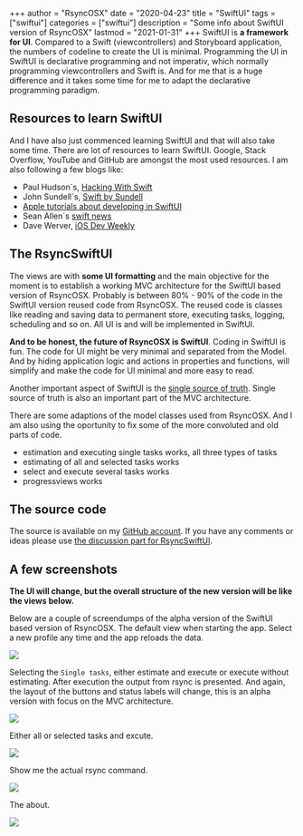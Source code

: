 +++
author = "RsyncOSX"
date = "2020-04-23"
title =  "SwiftUI"
tags = ["swiftui"]
categories = ["swiftui"]
description = "Some info about SwiftUI version of RsyncOSX"
lastmod = "2021-01-31"
+++
SwiftUI is **a framework for UI**. Compared to a Swift (viewcontrollers) and Storyboard application, the numbers of codeline to create the UI is minimal. Programming the UI in SwiftUI is declarative programming and not imperativ, which normally programming  viewcontrollers and Swift is. And for me that is a huge difference and it takes some time for me to adapt the declarative programming paradigm.

## Resources to learn SwiftUI

And I have also just commenced learning SwiftUI and that will also take some time. There are lot of resources to learn SwiftUI. Google, Stack Overflow, YouTube and GitHub are amongst the most used resources. I am also following a few blogs like:

- Paul Hudson´s, [Hacking With Swift](https://www.hackingwithswift.com/)
- John Sundell´s, [Swift by Sundell](https://swiftbysundell.com/)
- [Apple tutorials about developing in SwiftUI](https://developer.apple.com/tutorials/app-dev-training)
- Sean Allen´s [swift news](https://github.com/SAllen0400/swift-news)
- Dave Werver, [iOS Dev Weekly](https://iosdevweekly.com/)

## The RsyncSwiftUI

The views are with **some UI formatting** and the main objective for the moment is to establish a working MVC architecture for the SwiftUI based version of RsyncOSX. Probably is between 80% - 90% of the code in the SwiftUI version reused code from RsyncOSX. The reused code is classes like reading and saving data to permanent store, executing tasks, logging, scheduling and so on. All UI is and will be implemented in SwiftUI.

**And to be honest, the future of RsyncOSX is SwiftUI**. Coding in SwiftUI is fun. The code for UI might be very minimal and separated from the Model. And by hiding application logic and actions in properties and functions, will  simplify and make the code for UI minimal and more easy to read.

Another important aspect of SwiftUI is the [single source of truth](https://developer.apple.com/documentation/swiftui/managing-user-interface-state). Single source of truth is also an important part of the MVC architecture.

There are some adaptions of the model classes used from RsyncOSX. And I am also using the oportunity to fix some of the more convoluted and old parts of code.

- estimation and executing single tasks works, all three types of tasks
- estimating of all and selected tasks works
- select and execute several tasks works
- progressviews works

## The source code

The source is available on my [GitHub account](https://github.com/rsyncOSX/RsyncSwiftUI). If you have any comments or ideas please use [the discussion part for RsyncSwiftUI](https://github.com/rsyncOSX/RsyncSwiftUI/discussions).

## A few screenshots

**The UI will change, but the overall structure of the new version will be like the views below.**

Below are a couple of screendumps of the alpha version of the SwiftUI based version of RsyncOSX. The default view when starting the app. Select a new profile any time and the app reloads the data.

![](/images/RsyncOSX/master/swiftui/1.png)

Selecting the `Single tasks`, either estimate and execute or execute without estimating. After execution the output from rsync is presented. And again, the layout of the buttons and status labels will change, this is an alpha version with focus on the MVC architecture.

![](/images/RsyncOSX/master/swiftui/2.png)

Either all or selected tasks and excute.

![](/images/RsyncOSX/master/swiftui/3.png)

Show me the actual rsync command.

![](/images/RsyncOSX/master/swiftui/4.png)

The about.

![](/images/RsyncOSX/master/swiftui/7.png)

